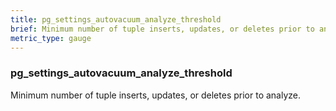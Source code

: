 ```yaml
---
title: pg_settings_autovacuum_analyze_threshold
brief: Minimum number of tuple inserts, updates, or deletes prior to analyze.
metric_type: gauge
---
```

### pg_settings_autovacuum_analyze_threshold

Minimum number of tuple inserts, updates, or deletes prior to analyze.